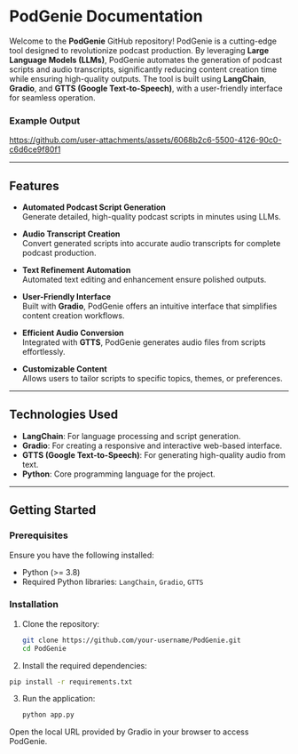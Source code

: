# **PodGenie Documentation**

Welcome to the **PodGenie** GitHub repository! PodGenie is a cutting-edge tool designed to revolutionize podcast production. By leveraging **Large Language Models (LLMs)**, PodGenie automates the generation of podcast scripts and audio transcripts, significantly reducing content creation time while ensuring high-quality outputs. The tool is built using **LangChain**, **Gradio**, and **GTTS (Google Text-to-Speech)**, with a user-friendly interface for seamless operation.

### **Example Output**
https://github.com/user-attachments/assets/6068b2c6-5500-4126-90c0-c6d6ce9f80f1

---

## **Features**

- **Automated Podcast Script Generation**  
  Generate detailed, high-quality podcast scripts in minutes using LLMs.  

- **Audio Transcript Creation**  
  Convert generated scripts into accurate audio transcripts for complete podcast production.

- **Text Refinement Automation**  
  Automated text editing and enhancement ensure polished outputs.  

- **User-Friendly Interface**  
  Built with **Gradio**, PodGenie offers an intuitive interface that simplifies content creation workflows.

- **Efficient Audio Conversion**  
  Integrated with **GTTS**, PodGenie generates audio files from scripts effortlessly.  

- **Customizable Content**  
  Allows users to tailor scripts to specific topics, themes, or preferences.

---

## **Technologies Used**

- **LangChain**: For language processing and script generation.  
- **Gradio**: For creating a responsive and interactive web-based interface.  
- **GTTS (Google Text-to-Speech)**: For generating high-quality audio from text.  
- **Python**: Core programming language for the project.

---

## **Getting Started**

### **Prerequisites**
Ensure you have the following installed:
- Python (>= 3.8)
- Required Python libraries: `LangChain`, `Gradio`, `GTTS`

### **Installation**
1. Clone the repository:
   ```bash
   git clone https://github.com/your-username/PodGenie.git
   cd PodGenie
   ```
2. Install the required dependencies:
  ```bash
  pip install -r requirements.txt
  ```
3. Run the application:
   ```bash
   python app.py
    ```
Open the local URL provided by Gradio in your browser to access PodGenie.



